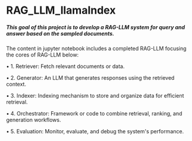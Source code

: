 # RAG_LLM_llamaIndex

##### This goal of this project is to develop a RAG-LLM system for query and answer based on the sampled documents.


The content in jupyter notebook includes a completed RAG-LLM focusing the cores of RAG-LLM below:

• 1. Retriever: Fetch relevant documents or data.

• 2. Generator: An LLM that generates responses using the retrieved context.

• 3. Indexer: Indexing mechanism to store and organize data for efficient retrieval.

• 4. Orchestrator: Framework or code to combine retrieval, ranking, and generation workflows.

• 5. Evaluation: Monitor, evaluate, and debug the system's performance.
